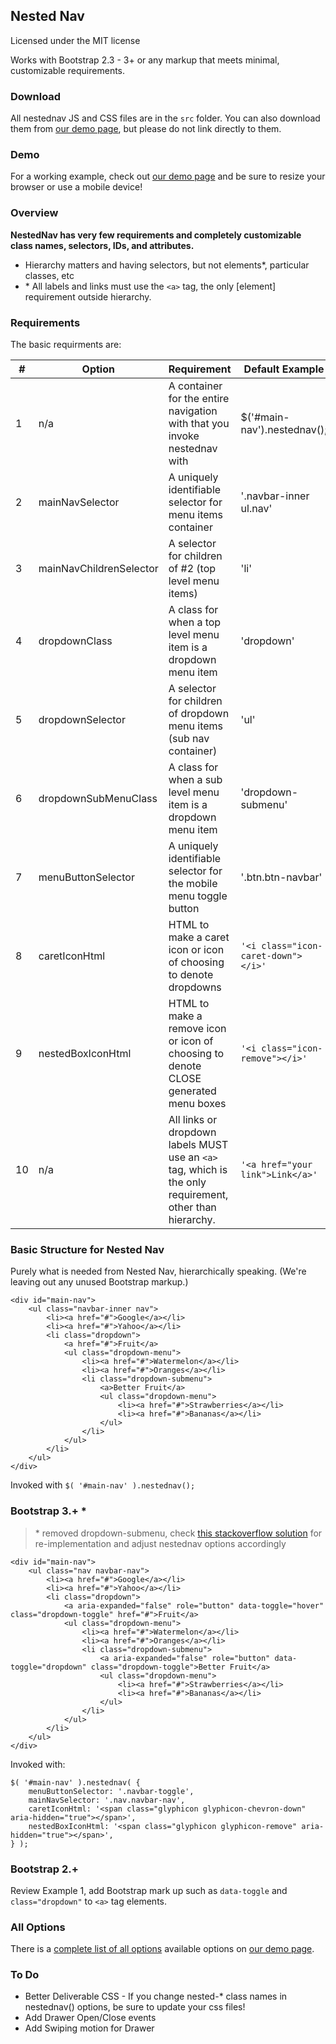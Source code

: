 ## Nested Nav

Licensed under the MIT license

Works with Bootstrap 2.3 - 3+ or any markup that meets minimal, customizable requirements.

### Download

All nestednav JS and CSS files are in the `src` folder. You can also download them from [our demo page](http://www.verticolabs.com/plugins/nestednav/), but please do not link directly to them.

### Demo

For a working example, check out [our demo page](http://www.verticolabs.com/plugins/nestednav/) and be sure to resize your browser or use a mobile device!

### Overview 
**NestedNav has very few requirements and completely customizable class names, selectors, IDs, and attributes.**
- Hierarchy matters and having selectors, but not elements*, particular classes, etc
- \* All labels and links must use the `<a>` tag, the only [element] requirement outside hierarchy.

### Requirements

The basic requirments are:

| #  | Option                  | Requirement                                                                                          | Default Example                           |
|----|-------------------------|------------------------------------------------------------------------------------------------------|-------------------------------------------|
| 1  | n/a                     | A container for the entire navigation with that you invoke nestednav with                            | $('#main-nav').nestednav();               |
| 2  | mainNavSelector         | A uniquely identifiable selector for menu items container                                            | '.navbar-inner ul.nav'                    |
| 3  | mainNavChildrenSelector | A selector for children of #2 (top level menu items)                                                 | 'li'                                      |
| 4  | dropdownClass           | A class for when a top level menu item is a dropdown menu item                                       | 'dropdown'                                |
| 5  | dropdownSelector        | A selector for children of dropdown menu items (sub nav container)                                   | 'ul'                                      |
| 6  | dropdownSubMenuClass    | A class for when a sub level menu item is a dropdown menu item                                       | 'dropdown-submenu'                        |
| 7  | menuButtonSelector      | A uniquely identifiable selector for the mobile menu toggle button                                   | '.btn.btn-navbar'                         |
| 8  | caretIconHtml           | HTML to make a caret icon or icon of choosing to denote dropdowns                                    | `'<i class="icon-caret-down"></i>'`       |
| 9  | nestedBoxIconHtml       | HTML to make a remove icon or icon of choosing to denote CLOSE generated menu boxes                  | `'<i class="icon-remove"></i>'`           |
| 10 | n/a                     | All links or dropdown labels MUST use an `<a>` tag, which is the only requirement, other than hierarchy. | `'<a href="your link">Link</a>'`          |

### Basic Structure for Nested Nav 

Purely what is needed from Nested Nav, hierarchically speaking. (We're leaving out any unused Bootstrap markup.)

    <div id="main-nav">
        <ul class="navbar-inner nav">
            <li><a href="#">Google</a></li>
            <li><a href="#">Yahoo</a></li>
            <li class="dropdown">
                <a href="#">Fruit</a>
                <ul class="dropdown-menu">
                    <li><a href="#">Watermelon</a></li>
                    <li><a href="#">Oranges</a></li>
                    <li class="dropdown-submenu">
                        <a>Better Fruit</a>
                        <ul class="dropdown-menu">
                            <li><a href="#">Strawberries</a></li>
                            <li><a href="#">Bananas</a></li>
                        </ul>
                    </li>
                </ul>
            </li>
        </ul>
    </div>

Invoked with `$( '#main-nav' ).nestednav();`


### Bootstrap 3.+ *
> \* removed dropdown-submenu, check [this stackoverflow solution](http://stackoverflow.com/a/18024991/2100636) for re-implementation and adjust nestednav options accordingly

    <div id="main-nav">
        <ul class="nav navbar-nav">
            <li><a href="#">Google</a></li>
            <li><a href="#">Yahoo</a></li>
            <li class="dropdown">
                <a aria-expanded="false" role="button" data-toggle="hover" class="dropdown-toggle" href="#">Fruit</a>
                <ul class="dropdown-menu">
                    <li><a href="#">Watermelon</a></li>
                    <li><a href="#">Oranges</a></li>
                    <li class="dropdown-submenu">
                        <a aria-expanded="false" role="button" data-toggle="dropdown" class="dropdown-toggle">Better Fruit</a>
                        <ul class="dropdown-menu">
                            <li><a href="#">Strawberries</a></li>
                            <li><a href="#">Bananas</a></li>
                        </ul>
                    </li>
                </ul>
            </li>
        </ul>
    </div>
    
Invoked with:

    $( '#main-nav' ).nestednav( {
        menuButtonSelector: '.navbar-toggle',
    	mainNavSelector: '.nav.navbar-nav',
    	caretIconHtml: '<span class="glyphicon glyphicon-chevron-down" aria-hidden="true"></span>',
    	nestedBoxIconHtml: '<span class="glyphicon glyphicon-remove" aria-hidden="true"></span>',
    } );
    

### Bootstrap 2.+
Review Example 1, add Bootstrap mark up such as `data-toggle` and `class="dropdown"` to `<a>` tag elements.

### All Options

There is a [complete list of all options](http://www.verticolabs.com/plugins/nestednav/#options) available options on [our demo page](http://www.verticolabs.com/plugins/nestednav/).

### To Do

* Better Deliverable CSS - If you change nested-* class names in nestednav() options, be sure to update your css files!
* Add Drawer Open/Close events
* Add Swiping motion for Drawer
